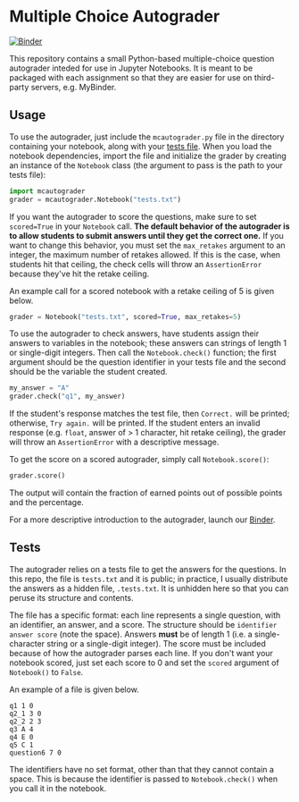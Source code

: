# Multiple Choice Autograder

[![Binder](https://mybinder.org/badge_logo.svg)](https://mybinder.org/v2/gh/chrispyles/mcautograder/master?filepath=demo/mcautograder-demo.ipynb)

This repository contains a small Python-based multiple-choice question autograder inteded for use in Jupyter Notebooks. It is meant to be packaged with each assignment so that they are easier for use on third-party servers, e.g. MyBinder.

## Usage

To use the autograder, just include the `mcautograder.py` file in the directory containing your notebook, along with your [tests file](#tests). When you load the notebook dependencies, import the file and initialize the grader by creating an instance of the `Notebook` class (the argument to pass is the path to your tests file):

```python
import mcautograder
grader = mcautograder.Notebook("tests.txt")
```

If you want the autograder to score the questions, make sure to set `scored=True` in your `Notebook` call. **The default behavior of the autograder is to allow students to submit answers until they get the correct one.** If you want to change this behavior, you must set the `max_retakes` argument to an integer, the maximum number of retakes allowed. If this is the case, when students hit that ceiling, the check cells will throw an `AssertionError` because they've hit the retake ceiling.

An example call for a scored notebook with a retake ceiling of 5 is given below.

```python
grader = Notebook("tests.txt", scored=True, max_retakes=5)
```

To use the autograder to check answers, have students assign their answers to variables in the notebook; these answers can strings of length 1 or single-digit integers. Then call the `Notebook.check()` function; the first argument should be the question identifier in your tests file and the second should be the variable the student created.

```python
my_answer = "A"
grader.check("q1", my_answer)
```

If the student's response matches the test file, then `Correct.` will be printed; otherwise, `Try again.` will be printed. If the student enters an invalid response (e.g. `float`, answer of > 1 character, hit retake ceiling), the grader will throw an `AssertionError` with a descriptive message.

To get the score on a scored autograder, simply call `Notebook.score()`:

```python
grader.score()
```

The output will contain the fraction of earned points out of possible points and the percentage.

For a more descriptive introduction to the autograder, launch our [Binder](https://mybinder.org/v2/gh/chrispyles/mcautograder/master?filepath=demo/mcautograder-demo.ipynb).

<div id="tests"></div>

## Tests

The autograder relies on a tests file to get the answers for the questions. In this repo, the file is `tests.txt` and it is public; in practice, I usually distribute the answers as a hidden file, `.tests.txt`. It is unhidden here so that you can peruse its structure and contents.

The file has a specific format: each line represents a single question, with an identifier, an answer, and a score. The structure should be `identifier answer score` (note the space). Answers **must** be of length 1 (i.e. a single-character string or a single-digit integer). The score must be included because of how the autograder parses each line. If you don't want your notebook scored, just set each score to 0 and set the `scored` argument of `Notebook()` to `False`.

An example of a file is given below.

```
q1 1 0
q2_1 3 0
q2_2 2 3
q3 A 4
q4 E 0
q5 C 1
question6 7 0
```

The identifiers have no set format, other than that they cannot contain a space. This is because the identifier is passed to `Notebook.check()` when you call it in the notebook.
